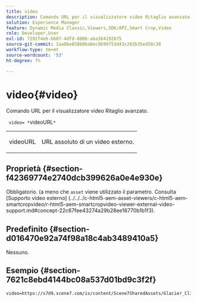 ```yaml
---
title: video
description: Comando URL per il visualizzatore video Ritaglio avanzato.
solution: Experience Manager
feature: Dynamic Media Classic,Viewers,SDK/API,Smart Crop,Video
role: Developer,User
exl-id: 7292f4e6-b687-4dfd-8806-aba364192b75
source-git-commit: 1aa8be858b0ba8ec9b99753d43c202b35ed58c30
workflow-type: tm+mt
source-wordcount: '53'
ht-degree: 7%

---
```


# video{#video}

Comando URL per il visualizzatore video Ritaglio avanzato.

` video= *`videoURL`*`

<table id="table_C616483932C2482CA9794DDD7313FD7C"> 
 <tbody> 
  <tr> 
   <td colname="col1"> <p> <span class="codeph"> <span class="varname"> videoURL</span> </span> </p> </td> 
   <td colname="col2"> <p> URL assoluto di un video esterno. </p> </td> 
  </tr> 
 </tbody> 
</table>

## Proprietà {#section-f42369774e2740dcb399626a0e4e930e}

Obbligatorio. (a meno che `asset` viene utilizzato il parametro. Consulta [Supporto video esterno]
(../../../c-html5-aem-asset-viewers/c-html5-aem-smartcropvideo/r-html5-aem-smartcropvideo-viewer-external-video-support.md#concept-22c67fee43274a29b28ee16770b1b1f3).

## Predefinito {#section-d016470e92a74f98a18c4ab3489410a5}

Nessuno.

## Esempio {#section-7621c8ebd4144bc08a537d01bd9c3f2f}

```
video=https://s7d9.scene7.com/is/content/Scene7SharedAssets/Glacier_Climber_MP4
```
